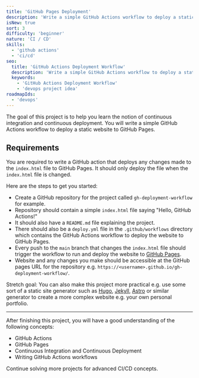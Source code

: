 ```yaml
---
title: 'GitHub Pages Deployment'
description: 'Write a simple GitHub Actions workflow to deploy a static website to GitHub Pages.'
isNew: true
sort: 3
difficulty: 'beginner'
nature: 'CI / CD'
skills:
  - 'github actions'
  - 'ci/cd'
seo:
  title: 'GitHub Actions Deployment Workflow'
  description: 'Write a simple GitHub Actions workflow to deploy a static website to GitHub Pages.'
  keywords:
    - 'GitHub Actions Deployment Workflow'
    - 'devops project idea'
roadmapIds:
  - 'devops'
---
```


The goal of this project is to help you learn the notion of continuous integration and continuous deployment. You will write a simple GitHub Actions workflow to deploy a static website to GitHub Pages.

## Requirements

You are required to write a GitHub action that deploys any changes made to the `index.html` file to GitHub Pages. It should only deploy the file when the `index.html` file is changed.

Here are the steps to get you started:

- Create a GitHub repository for the project called `gh-deployment-workflow` for example.
- Repository should contain a simple `index.html` file saying "Hello, GitHub Actions!" 
- It should also have a `README.md` file explaining the project. 
- There should also be a `deploy.yml` file in the `.github/workflows` directory which contains the GitHub Actions workflow to deploy the website to GitHub Pages. 
- Every push to the `main` branch that changes the `index.html` file should trigger the workflow to run and deploy the website to [GitHub Pages](https://docs.github.com/en/pages).
- Website and any changes you make should be accessible at the GitHub pages URL for the repository e.g. `https://<username>.github.io/gh-deployment-workflow/`.

Stretch goal: You can also make this project more practical e.g. use some sort of a static site generator such as [Hugo](https://gohugo.io/), [Jekyll](https://jekyllrb.com/), [Astro](https://astro.build/) or similar generator to create a more complex website e.g. your own personal portfolio.

<hr />

After finishing this project, you will have a good understanding of the following concepts:

- GitHub Actions
- GitHub Pages
- Continuous Integration and Continuous Deployment
- Writing GitHub Actions workflows

Continue solving more projects for advanced CI/CD concepts.